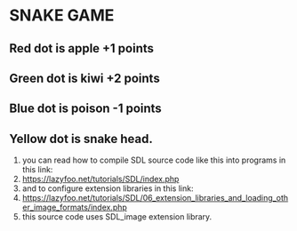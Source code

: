 # SNAKE GAME

## Red dot is apple +1 points
## Green dot is kiwi +2 points
## Blue dot is poison -1 points
## Yellow dot is snake head.

1. you can read how to compile SDL source code like this into programs in this link: 
1. https://lazyfoo.net/tutorials/SDL/index.php
1. and to configure extension libraries in this link:
1. https://lazyfoo.net/tutorials/SDL/06_extension_libraries_and_loading_other_image_formats/index.php
1. this source code uses SDL_image extension library.